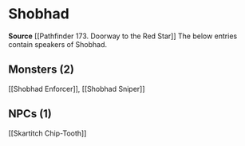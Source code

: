 ﻿---
id: '97'
name: Shobhad
rarity: Rare
source: '[[DATABASE/source/Pathfinder 173. Doorway to the Red Star|Pathfinder #173:
  Doorway to the Red Star]]'
trait:
- '[[DATABASE/trait/Rare|Rare]]'
type: Language

---
# Shobhad

**Source** [[Pathfinder 173. Doorway to the Red Star]]
The below entries contain speakers of Shobhad.

## Monsters (2)

[[Shobhad Enforcer]], [[Shobhad Sniper]]

## NPCs (1)

[[Skartitch Chip-Tooth]]